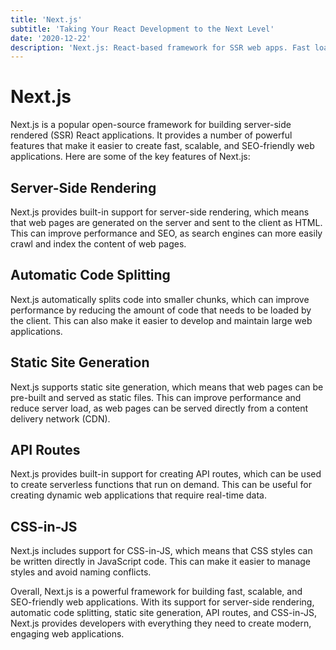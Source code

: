 ```yaml
---
title: 'Next.js'
subtitle: 'Taking Your React Development to the Next Level'
date: '2020-12-22'
description: 'Next.js: React-based framework for SSR web apps. Fast loading times, improved SEO, seamless user experiences. Integrates with popular front-end libraries and frameworks. Essential for scalable and performant web apps.'
---
```


# Next.js

Next.js is a popular open-source framework for building server-side rendered (SSR) React applications. It provides a number of powerful features that make it easier to create fast, scalable, and SEO-friendly web applications. Here are some of the key features of Next.js:

## Server-Side Rendering

Next.js provides built-in support for server-side rendering, which means that web pages are generated on the server and sent to the client as HTML. This can improve performance and SEO, as search engines can more easily crawl and index the content of web pages.

## Automatic Code Splitting

Next.js automatically splits code into smaller chunks, which can improve performance by reducing the amount of code that needs to be loaded by the client. This can also make it easier to develop and maintain large web applications.

## Static Site Generation

Next.js supports static site generation, which means that web pages can be pre-built and served as static files. This can improve performance and reduce server load, as web pages can be served directly from a content delivery network (CDN).

## API Routes

Next.js provides built-in support for creating API routes, which can be used to create serverless functions that run on demand. This can be useful for creating dynamic web applications that require real-time data.

## CSS-in-JS

Next.js includes support for CSS-in-JS, which means that CSS styles can be written directly in JavaScript code. This can make it easier to manage styles and avoid naming conflicts.

Overall, Next.js is a powerful framework for building fast, scalable, and SEO-friendly web applications. With its support for server-side rendering, automatic code splitting, static site generation, API routes, and CSS-in-JS, Next.js provides developers with everything they need to create modern, engaging web applications.
